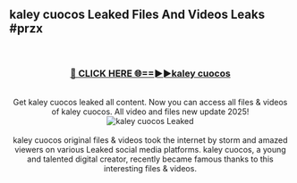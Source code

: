 ## kaley cuocos Leaked Files And Videos Leaks #przx
<br>
<div align="center">
<h3><a href="https://watchclip.my.id/kaley cuocos" rel="nofollow">🔴 CLICK HERE 🌐==►►kaley cuocos</a></h3>
<br>
Get kaley cuocos leaked all content. Now you can access all files & videos of kaley cuocos. All video and files new update 2025!
<br>
<a href="https://watchclip.my.id/kaley cuocos" rel="nofollow" data-target="animated-image.originalLink"><img src="https://i.ibb.co.com/WyWwxjT/player-gif2.gif" alt="kaley cuocos Leaked" style="max-width: 100%; display: inline-block;" data-target="animated-image.originalImage"></a>
<br><br>
kaley cuocos original files & videos took the internet by storm and amazed viewers on various Leaked social media platforms. kaley cuocos, a young and talented digital creator, recently became famous thanks to this interesting files & videos.
</div>
<br>